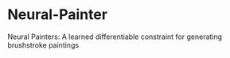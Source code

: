 # Neural-Painter
Neural Painters: A learned differentiable constraint for generating brushstroke paintings
